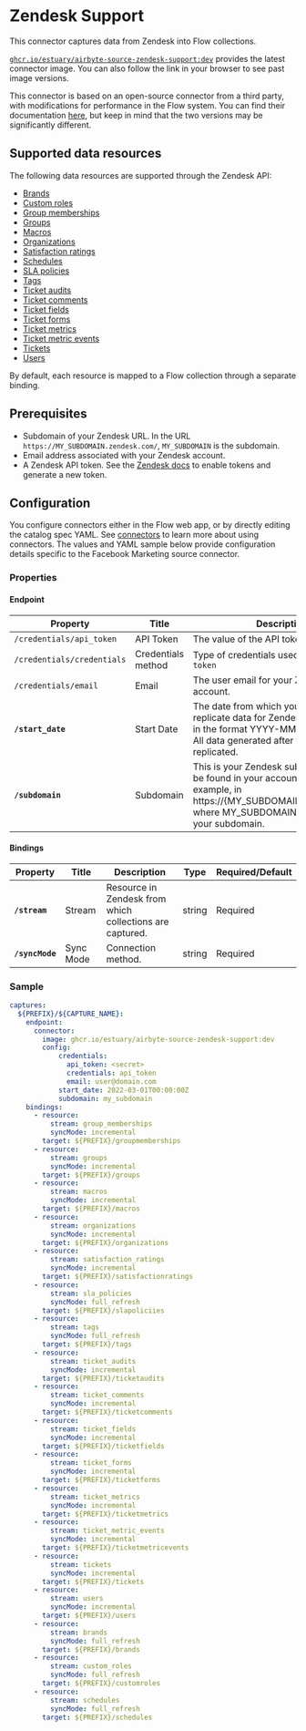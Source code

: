 # Zendesk Support

This connector captures data from Zendesk into Flow collections.

[`ghcr.io/estuary/airbyte-source-zendesk-support:dev`](https://ghcr.io/estuary/airbyte-source-zendesk-support:dev) provides the latest connector image. You can also follow the link in your browser to see past image versions.

This connector is based on an open-source connector from a third party, with modifications for performance in the Flow system.
You can find their documentation [here](https://docs.airbyte.com/integrations/sources/zendesk-support/),
but keep in mind that the two versions may be significantly different.

## Supported data resources

The following data resources are supported through the Zendesk API:

* [Brands](https://developer.zendesk.com/api-reference/ticketing/account-configuration/brands/)
* [Custom roles](https://developer.zendesk.com/api-reference/ticketing/account-configuration/custom_roles/)
* [Group memberships](https://developer.zendesk.com/api-reference/ticketing/groups/group_memberships/)
* [Groups](https://developer.zendesk.com/api-reference/ticketing/groups/groups/)
* [Macros](https://developer.zendesk.com/api-reference/ticketing/business-rules/macros/)
* [Organizations](https://developer.zendesk.com/api-reference/ticketing/organizations/organizations/)
* [Satisfaction ratings](https://developer.zendesk.com/api-reference/ticketing/ticket-management/satisfaction_ratings/)
* [Schedules](https://developer.zendesk.com/api-reference/ticketing/ticket-management/schedules/)
* [SLA policies](https://developer.zendesk.com/api-reference/ticketing/business-rules/sla_policies/)
* [Tags](https://developer.zendesk.com/api-reference/ticketing/ticket-management/tags/)
* [Ticket audits](https://developer.zendesk.com/api-reference/ticketing/tickets/ticket_audits/)
* [Ticket comments](https://developer.zendesk.com/api-reference/ticketing/tickets/ticket_comments/)
* [Ticket fields](https://developer.zendesk.com/api-reference/ticketing/tickets/ticket_fields/)
* [Ticket forms](https://developer.zendesk.com/api-reference/ticketing/tickets/ticket_forms/)
* [Ticket metrics](https://developer.zendesk.com/api-reference/ticketing/tickets/ticket_metrics/)
* [Ticket metric events](https://developer.zendesk.com/api-reference/ticketing/tickets/ticket_metric_events/)
* [Tickets](https://developer.zendesk.com/api-reference/ticketing/ticket-management/incremental_exports/#incremental-ticket-export-time-based)
* [Users](https://developer.zendesk.com/api-reference/ticketing/ticket-management/incremental_exports/#incremental-user-export)

By default, each resource is mapped to a Flow collection through a separate binding.

## Prerequisites

* Subdomain of your Zendesk URL. In the URL `https://MY_SUBDOMAIN.zendesk.com/`, `MY_SUBDOMAIN` is the subdomain.
* Email address associated with your Zendesk account.
* A Zendesk API token. See the [Zendesk docs](https://support.zendesk.com/hc/en-us/articles/4408889192858-Generating-a-new-API-token) to enable tokens and generate a new token.

## Configuration

You configure connectors either in the Flow web app, or by directly editing the catalog spec YAML.
See [connectors](../../../concepts/connectors.md#using-connectors) to learn more about using connectors. The values and YAML sample below provide configuration details specific to the Facebook Marketing source connector.

### Properties

#### Endpoint

| Property | Title | Description | Type | Required/Default |
|---|---|---|---|---|
| `/credentials/api_token` | API Token | The value of the API token generated. | string |  |
| `/credentials/credentials` | Credentials method | Type of credentials used. Set to `api-token` | string |  |
| `/credentials/email` | Email | The user email for your Zendesk account. | string |  |
| **`/start_date`** | Start Date | The date from which you&#x27;d like to replicate data for Zendesk Support API, in the format YYYY-MM-DDT00:00:00Z. All data generated after this date will be replicated. | string | Required |
| **`/subdomain`** | Subdomain | This is your Zendesk subdomain that can be found in your account URL. For example, in https:&#x2F;&#x2F;{MY&#x5F;SUBDOMAIN}.zendesk.com&#x2F;, where MY&#x5F;SUBDOMAIN is the value of your subdomain. | string | Required |

#### Bindings

| Property | Title | Description | Type | Required/Default |
|---|---|---|---|---|
| **`/stream`** | Stream | Resource in Zendesk from which collections are captured. | string | Required |
| **`/syncMode`** | Sync Mode | Connection method. | string | Required |

### Sample

```yaml
captures:
  ${PREFIX}/${CAPTURE_NAME}:
    endpoint:
      connector:
        image: ghcr.io/estuary/airbyte-source-zendesk-support:dev
        config:
            credentials:
              api_token: <secret>
              credentials: api_token
              email: user@domain.com
            start_date: 2022-03-01T00:00:00Z
            subdomain: my_subdomain
    bindings:
      - resource:
          stream: group_memberships
          syncMode: incremental
        target: ${PREFIX}/groupmemberships
      - resource:
          stream: groups
          syncMode: incremental
        target: ${PREFIX}/groups
      - resource:
          stream: macros
          syncMode: incremental
        target: ${PREFIX}/macros
      - resource:
          stream: organizations
          syncMode: incremental
        target: ${PREFIX}/organizations
      - resource:
          stream: satisfaction_ratings
          syncMode: incremental
        target: ${PREFIX}/satisfactionratings
      - resource:
          stream: sla_policies
          syncMode: full_refresh
        target: ${PREFIX}/slapoliciies
      - resource:
          stream: tags
          syncMode: full_refresh
        target: ${PREFIX}/tags
      - resource:
          stream: ticket_audits
          syncMode: incremental
        target: ${PREFIX}/ticketaudits
      - resource:
          stream: ticket_comments
          syncMode: incremental
        target: ${PREFIX}/ticketcomments
      - resource:
          stream: ticket_fields
          syncMode: incremental
        target: ${PREFIX}/ticketfields
      - resource:
          stream: ticket_forms
          syncMode: incremental
        target: ${PREFIX}/ticketforms
      - resource:
          stream: ticket_metrics
          syncMode: incremental
        target: ${PREFIX}/ticketmetrics
      - resource:
          stream: ticket_metric_events
          syncMode: incremental
        target: ${PREFIX}/ticketmetricevents
      - resource:
          stream: tickets
          syncMode: incremental
        target: ${PREFIX}/tickets
      - resource:
          stream: users
          syncMode: incremental
        target: ${PREFIX}/users
      - resource:
          stream: brands
          syncMode: full_refresh
        target: ${PREFIX}/brands
      - resource:
          stream: custom_roles
          syncMode: full_refresh
        target: ${PREFIX}/customroles
      - resource:
          stream: schedules
          syncMode: full_refresh
        target: ${PREFIX}/schedules
```
